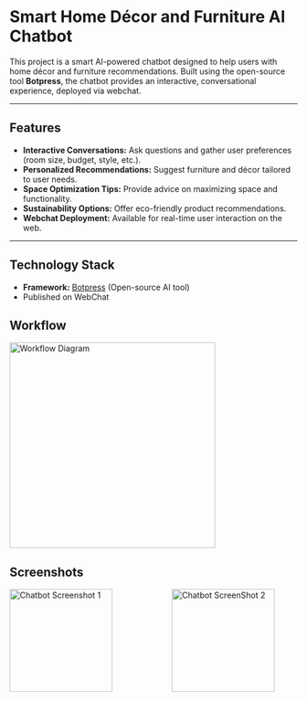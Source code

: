 # Smart Home Décor and Furniture AI Chatbot  

This project is a smart AI-powered chatbot designed to help users with home décor and furniture recommendations. Built using the open-source tool **Botpress**, the chatbot provides an interactive, conversational experience, deployed via webchat.  

---

## Features  

- **Interactive Conversations:** Ask questions and gather user preferences (room size, budget, style, etc.).  
- **Personalized Recommendations:** Suggest furniture and décor tailored to user needs.  
- **Space Optimization Tips:** Provide advice on maximizing space and functionality.  
- **Sustainability Options:** Offer eco-friendly product recommendations.  
- **Webchat Deployment:** Available for real-time user interaction on the web.  

---

## Technology Stack  

- **Framework:** [Botpress](https://botpress.com/) (Open-source AI tool)
- Published on WebChat

## Workflow
<div align="left"> <img src="https://github.com/user-attachments/assets/54b115c5-0bf6-49b4-84fb-4b33a686deac" alt="Workflow Diagram" width="360"> </div>


## Screenshots
<div align="left"> <img src="https://github.com/user-attachments/assets/0ca9b38c-3fd5-48d5-918e-e9aaec3a0abc" alt="Chatbot Screenshot 1" width="180" style="margin-right: 100px;"> <img src="https://github.com/user-attachments/assets/eaa68b11-3fc9-4a28-85e8-0c00485357fe" alt="Chatbot ScreenShot 2" width="180"> </div>







